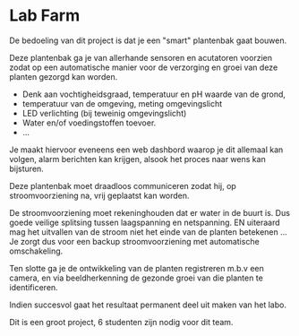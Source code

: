 # Lab Farm

De bedoeling van dit project is dat je een "smart" plantenbak gaat bouwen.
 
Deze plantenbak ga je van allerhande sensoren en acutatoren voorzien zodat op een 
automatische manier voor de verzorging en groei van deze planten gezorgd kan worden.

* Denk aan vochtigheidsgraad, temperatuur en pH waarde van de grond, 
* temperatuur van de omgeving, meting omgevingslicht
* LED verlichting (bij teweinig omgevingslicht)
* Water en/of voedingstoffen toevoer.
* ...

Je maakt hiervoor eveneens een web dashbord waarop je dit allemaal kan volgen,
alarm berichten kan krijgen, alsook het proces naar wens kan bijsturen.

Deze plantenbak moet draadloos communiceren zodat hij, op stroomvoorziening na, vrij geplaatst kan worden.

De stroomvoorziening moet rekeninghouden dat er water in de buurt is.
Dus goede veilige splitsing tussen laagspanning en netspanning.
EN uiteraard mag het uitvallen van de stroom niet het einde van de planten betekenen ...
Je zorgt dus voor een backup stroomvoorziening met automatische omschakeling.

Ten slotte ga je de ontwikkeling van de planten registreren m.b.v een camera,
en via beeldherkenning de gezonde groei van die planten te identificeren.


Indien succesvol gaat het resultaat permanent deel uit maken van het labo.


Dit is een groot project, 6 studenten zijn nodig voor dit team.
